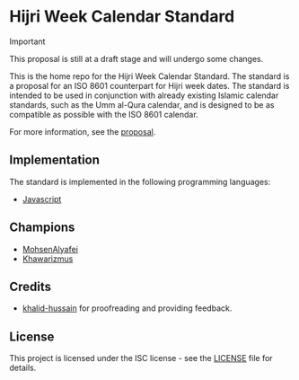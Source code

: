 # Hijri Week Calendar Standard

> [!IMPORTANT]  
> This proposal is still at a draft stage and will undergo some changes.

This is the home repo for the Hijri Week Calendar Standard. The standard is a proposal for an ISO 8601 counterpart for Hijri week dates. The standard is intended to be used in conjunction with already existing Islamic calendar standards, such as the Umm al-Qura calendar, and is designed to be as compatible as possible with the ISO 8601 calendar.

For more information, see the [proposal](https://github.com/khawarizmus/hijri-week-calendar-proposal/releases/download/v1.0.0-draft.6/main.pdf).

## Implementation

The standard is implemented in the following programming languages:

- [Javascript](https://github.com/khawarizmus/hijri-week-calendar)

## Champions

- [MohsenAlyafei](https://github.com/MohsenAlyafei)
- [Khawarizmus](https://github.com/khawarizmus)

## Credits

- [khalid-hussain](https://github.com/khalid-hussain) for proofreading and providing feedback.

## License

This project is licensed under the ISC license - see the [LICENSE](LICENSE) file for details.
